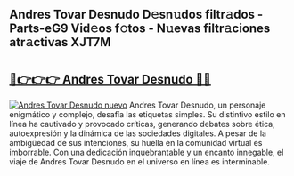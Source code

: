 ## Andres Tovar Desnudo D𝚎sn𝚞dos filtr𝚊dos - Parts-eG9 Vid𝚎os f𝚘tos - N𝚞evas filtr𝚊ciones atr𝚊ctivas XJT7M

# <h2><a href="http://mb5ct3j.tromn.icu/?c=Andres+Tovar+Desnudo">🔗👉👉👉 Andres Tovar Desnudo 🔗🔗</a></h2>

[![Andres Tovar Desnudo nuevo](https://i.imgur.com/pEAQMta.gif)](http://mb5ct3j.tromn.icu/?c=Andres+Tovar+Desnudo)
Andres Tovar Desnudo, un personaje enigmático y complejo, desafía las etiquetas simples. Su distintivo estilo en línea ha cautivado y provocado críticas, generando debates sobre ética, autoexpresión y la dinámica de las sociedades digitales. A pesar de la ambigüedad de sus intenciones, su huella en la comunidad virtual es imborrable. Con una dedicación inquebrantable y un encanto innegable, el viaje de Andres Tovar Desnudo en el universo en línea es interminable.
